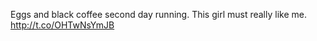 Eggs and black coffee second day running. This girl must really like me. <a href="http://t.co/OHTwNsYmJB">http://t.co/OHTwNsYmJB</a>